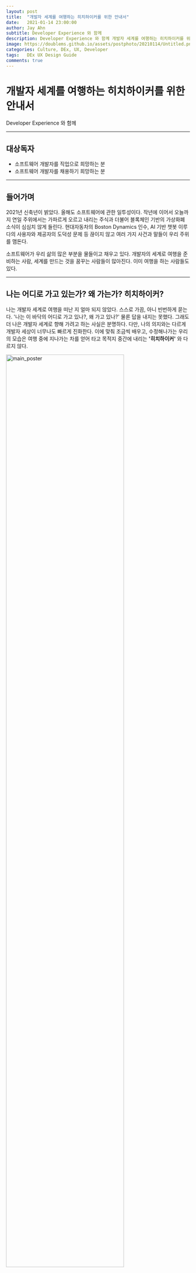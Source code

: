 ```yaml
---
layout: post
title:  "개발자 세계를 여행하는 히치하이커를 위한 안내서"
date:   2021-01-14 23:00:00
author: Jay Ahn
subtitle: Developer Experience 와 함께
description: Developer Experience 와 함께 개발자 세계를 여행하는 히치하이커를 위하여 기록한 안내서
image: https://doublems.github.io/assets/postphoto/20210114/Untitled.png
categories: Culture, DEx, UX, Developer
tags:   DEx UX Design Guide
comments: true
---
```


# 개발자 세계를 여행하는 히치하이커를 위한 안내서

Developer Experience 와 함께

---

## 대상독자

- 소프트웨어 개발자를 직업으로 희망하는 분
- 소프트웨어 개발자를 채용하기 희망하는 분

---

## 들어가며

2021년 신축년이 밝았다. 올해도 소프트웨어에 관한 일투성이다. 작년에 이어서 오늘까지 연일 주위에서는 가파르게 오르고 내리는 주식과 더불어 블록체인 기반의 가상화폐 소식이 심심치 않게 들린다. 현대자동차의 Boston Dynamics 인수, AI 기반 챗봇 이루다의 사용자와 제공자의 도덕성 문제 등 끊이지 않고 여러 가지 사건과 말들이 우리 주위를 맴돈다.

소프트웨어가 우리 삶의 많은 부분을 물들이고 채우고 있다. 개발자의 세계로 여행을 준비하는 사람, 세계를 만드는 것을 꿈꾸는 사람들이 많아진다. 이미 여행을 하는 사람들도 있다.

---

## 나는 어디로 가고 있는가? 왜 가는가? 히치하이커?

나는 개발자 세계로 여행을 떠난 지 얼마 되지 않았다. 스스로 가끔, 아니 빈번하게 묻는다. '나는 이 바닥의 어디로 가고 있나?, 왜 가고 있나?' 물론 답을 내지는 못했다. 그래도 더 나은 개발자 세계로 향해 가려고 하는 사실은 분명하다. 다만, 나의 의지와는 다르게 개발자 세상이 너무나도 빠르게 진화한다. 이에 맞춰 조금씩 배우고, 수정해나가는 우리의 모습은 여행 중에 지나가는 차를 얻어 타고 목적지 중간에 내리는 **'히치하이커'** 와 다르지 않다.

<img src="//doublems.github.io/assets/postphoto/20210114/Untitled.png" title="main_poster"  width="80%" height="80%">

> 개발자 세상이 너무나도 빠르게 진화한다. 이에 맞춰 조금씩 배우고, 수정해나가는 우리의 모습은 여행 중에 지나가는 차를 얻어 타고 목적지 중간에 내리는 '히치하이커' 와 다르지 않다.

- 본문 중

---

## 개발자 세상을 여행하는 히치하이커를 위하여

소프트웨어 개발은 지적 활동으로 정신 능력에 의존하는 활동이다. 임마누엘 칸트처럼 이성과 감성을 분리하여 사고하고 앎에 대해 접근하고자 한다면 철학으로의 여행일 것이다. 하지만 이번에 우리는 개발자 세상으로 향한다.

> 소프트웨어 개발은 정신의 능력에 의존하는 지적 활동이며, 수행하는 데 생각과 동기가 모두 필요하다.

- Developer Experience: Concept and Definition IEEE, ICSSP 2012

지적 활동을 하기 위해서는 생각과 동기가 필요하다. 즉 소프트웨어를 개발에는 생각과 동기를 필요로 한다. 생각과 동기를 분석하여 디자인하는 분야는 대표적으로 **UX(User Experience)**가 있다. 여기서 파생된 개념으로 소프트웨어 개발자에 대한 **Developer Experience(이하 DEx)** 개발자 경험이 있다.

<img src="//doublems.github.io/assets/postphoto/20210114/Untitled1.png" title="Developer_Experience"  width="80%" height="80%">

심리학 분야에서 사고방식에 대한 개념은 일반적으로 인지(Cognition), 능동적의지 (Conation), 정서(Affect)으로 범주를 나눈다.

- 인지(Cognition) : 주의, 기억, 언어 생성 및 이해, 문제 해결, 의사 결정 등 지식을 습득하고, 판단하고, 기억하고, 배우고, 생각하고, 문제해결 과정에서 쌓은 것들을 바탕으로 인지하는 영역
- 능동적의지(Conation): 충동, 욕망, 의지, 노력 등 변화하고자 하는 경향을 나타내는 적극적인 사고방식의 영역
- 정서(Affect): 느낌, 감정 등 주어진 그때 사람의 마음속 느낌. 인간의 감정 즉 쾌감, 불쾌감, 슬픔, 분노, 미움을 말하며 어느 순간 인간의 감정 상태를 총체적으로 가장 잘 나타내주는 정신 현상

조금 더 개발자 관점에서 구체적으로 말한다면 다음과 같다.

**인지(Cognition)는 개발 인프라와 관련된 것**들이다. IDE, 언어, 라이브러리, 프레임워크 등을 문제 해결을 위한 것들을 말한다. Waterfall, Agile 등 개발방법론 등의 프로세스도 포함이 된다.

**능동적의지(Conation)는 나의 기여가 얼만큼의 가치가 있는지**를 느낄 수 있는 경험을 말한다. 나의 참여가 서비스, 제품의 성공과 가치 창출에 얼만큼의 기여를 했는지를 말한다. 오픈소스의 커미터로서 기여도 등도 포함된다.

정서**(Affect)는 소프트웨어 개발 작업을 수행할 때 느끼는 감정**이다. 협업을 하고 있다는 느낌, 존경심이 동료나 선배개발자에게 느낌, 애착 감이 느낌 등 능동적으로 업무를 하고 싶은 의욕을 말한다.

**Summary**

- 인지(Cognition) : 개발인프라

  예 ) IDE, Language, Library, Framework, Platform, SDK, API 등

- 능동적의지(Conation): 자신의 기여와 헌신에 대한 가치

  예) 기여한 제품 및 서비스의 가치와 나의 참여도, 오픈소스 활동

- 정서(Affect): 작업에 대한 느낌

  예) 협업감, 존경,  동기부여, 목표점 설정, 소속감 및 애착등의 경험

---

## Developer Experience를 써먹자

### 개발자를 위하여

개발자의 길을 걷고 있거나, 걷고 싶은 사람이라면 DEv를 이용하자. 입사를 희망하는 기업에서 개발자로 일을 할 때의 경험이 만족스러운지를 판단하는 시금석으로 사용 할 수 있다.

Bigtech 로 불리는 기업들과 국내에서 흔히 '네카라쿠배' 로 불리는 네이버, 카카오, 라인, 쿠팡, 배달의민족 등은 DEv에 신경을 많이 쓰고 있는 것으로 비친다.

<img src="//doublems.github.io/assets/postphoto/20210114/Untitled2.png" title="Big techs"  width="80%" height="80%">

Bigtech 기업들

> 빅테크는 미국내 IT 산업에서 가장크고 지배적인 기업들을 말한다. Amazon, Apple, Google, Facebook, Microsoft, Netflix, Tesla 등이 있다. - Wikipedia

<img src="//doublems.github.io/assets/postphoto/20210114/Untitled3.png" title="Big techs"  width="80%" height="80%">

Naver 컨퍼런스 안내

<img src="//doublems.github.io/assets/postphoto/20210114/Untitled4.png" title="Big techs"  width="80%" height="80%">

Coupang 기술블로그

기술 블로그, 컨퍼런스 등을 통하여 개발 환경에 관해 확인 할 수 있고, 어렵지 않게 작업수행 시 느꼈던 경험에 대한  내용은 블로그 등에서 조금만 검색하면 찾아볼 수 있다. 오픈소스 활동이나 컨퍼런스 발표 등의 영향력 있는 활동 또한 마찬가지로 쉽게 찾을 수 있다.

하지만 현실은 Bigtech, 네카라쿠배등에서 일하는 개발자보단, 그 외의 환경에서 일하는(일 할 수 밖에 없는) 개발자들이 더욱 많다. DEx를 시금석으로 삼아서 입사 지원하려는 회사가 지원하는 DEx 경험들을 다양한 채널을 통해서 얻어보자. 블로그, 언론정보, 유튜브, Github 등 온라인채널부터 커뮤니티활동, 스터디활동, 컨퍼런스 등 오프라인 채널도 가능하다. 서류통과 이후 면접 과정에서도 확인 할 수도 있다. [https://stackshare.io/](https://stackshare.io/) 등 채용 및 기업홍보 사이트를 통해서도 확인 할 수 있다.

<img src="//doublems.github.io/assets/postphoto/20210114/Untitled5.png" title="Big techs"  width="80%" height="80%">

stackshare를 통해서도 어느정도 DEx 제공정보를 확인 할 수 있다

### 아직도 아리송한 개발자를 위하여

> 아는 것을 안다고 하고, 알지 못하는 것을 알지 못한다고 하는 것, 이것이 앎이다 (知之爲知之, 不知爲不知, 是知也) - 논어 위정편 17장

그럴 수 있다. '무엇을 어떻게 묻고, 찾아야 하는가?' 라는 생각이 떠오를 수 있다. 개발자 세계로 막 여행을 떠나는 이들이라면 더욱 그럴 수 있다. 조금 넘겨짚어 말하자면, 아마도 당장 떠오르는 질문은 특정 언어, 프레임워크로 제한될 것이다. 조금 더 나아가면 IDE나 클라우드 환경 정도라고 생각된다. (마지막 신입사원 면접 당시 이런 질문이 많았기 때문에 더욱 기억이 난다.)

아마도 개발자 세계로 여행을 막 시작하는 이들은 이런 질문들을 주로 할 것이다.

- 언어와 관련된 질문들

  Q) Java를 사용하나?

- IDE Tool과 관련된 질문들

  Q) 사용하는 IDE는 InteliJ, Eclipse 인가?

- Framework와 관련된 질문들

  Q) Spring 쓰나요?, React 인가?

개발자 환경에 관한 내용들로 가득 찬 질문들로 예상된다. 대부분이 인지(Cognition)와 관련된 내용이다. 아무래도 개발자는 기술기반 직업이니 당연한 말이다. 개발자로서 기술 스택을 학습하는 걸음마다 질문의 개수가 늘어날 것이다. 자신이 개발자로서 얼마나 성장했는지를 알 방안이기도 하다.

[https://github.com/kamranahmedse/developer-roadmap](https://github.com/kamranahmedse/developer-roadmap) 등 SLDC(Systems development life cycle)의 모든 내용이 인지(Cognition)의 질문의 재료가 될 수 있다.

<img src="//doublems.github.io/assets/postphoto/20210114/Untitled6.png" title="Big techs"  width="80%" height="80%">

SLDC(Systems development life cycle)

<img src="//doublems.github.io/assets/postphoto/20210114/Untitled7.png" title="Big techs"  width="80%" height="80%">

인지에 해당하는 질문 재료들 - [https://github.com/kamranahmedse/developer-roadmap](https://github.com/kamranahmedse/developer-roadmap)

하지만, 이제 DEx를 알게 되었다. **질문의 범위를 인지(Cognition)을 포함하여 능동적의지(Conation), 정서(Affect) 까지 확장해서 구성**해보자. **능동적의지(Conation)**를 확인하는 방법으로는 오픈소스 진행 유무, 해당 기업 소속으로 커뮤니티 활동 지원 유무 등이 되겠다. 정서는 주기적으로 회고는 진행하는지, 일감은 어떻게 선택하는지, 개발용어 등은 협업은 어떻게 정리하고 있는지, 브랜치 관리는 어떻게 하는지 등이 될 수 있다.

예)
- 회고 미팅은 진행하나? 진행하면 주기는?
- 탄력근무제인가?
- Sprint 는 어떻게 진행되나?
- 브랜치 관리는 어떻게 되나? Git-Flow 사용하나?
- 오픈소스 프로젝트는 진행하나?
- 사내 스터디, 커뮤니티등은 있나?

### 개발자를 채용하고 싶은 이에게

> 제발, 간식이나 야근 없음으로 개발자를 유혹하는 회사가 되지 않기를 기원합니다.

최근 많은 기업이 아래와 같은 사항들을 조합하여 개발자를 채용하고자 한다.

- 야근없음
- 간식 및 커피지원
- 유연근무제
- 원할 때는 언제든 연차 사용이 가능
- 최고 수준의 장비 지급
- 년 1회 건강검진
- 수평적 구조 지향
- 도서 구매 지원

이외에도 더 많은 항목과 조건이 있겠지만, 개발자 경험을 고려한 항목들도 늘어났으면 하는 소망이 있다.

UX를 고민하여 만들어진 서비스나 제품은 고객에게 긍정적인 경험을 제공한다. 충성고객도 비례하여 늘어날 것으로 기대한다. 개발자들 또한 유사하다. **개발자 경험을 최대한 고려하여 채용을 준비한다면, 개발자들도 앞다투어 오고 싶은 기업이 될 수 있지 않을까?**

> 사람들과 관련된 제품을 만들고 싶다면, 스스로 그 사람의 입장이 되어야만 한다.

- Jack Dorsey, Programmer, entrepreneur, co-founder of Twitter & founder of Square

[https://youtu.be/W9YSNpkPJI4](https://youtu.be/W9YSNpkPJI4)

모든 것을 준비 할 수 있다면 좋으련만 그렇지 않은 경우가 많을 것으로 예상한다. 하지만 개인적으로는 연민이 아닌 공감하는 회사와 일하고 싶다. 잘 모르는 부분은 개발자와 대화하고 공감하며, 부족한 부분은 인정하고 함께 채워 나갈 수 있는 여행 파트너가 되길 기원한다.

---

## 참고

- [https://www.codingame.com/work/codingame-developer-survey-2020/#page7](https://www.codingame.com/work/codingame-developer-survey-2020/#page7)
- [https://brunch.co.kr/@coupangdesign/18](https://brunch.co.kr/@coupangdesign/18)
- [http://www.edpsycinteractive.org/topics/conation/conation.html](http://www.edpsycinteractive.org/topics/conation/conation.html)
- [http://channy.creation.net/blog/1107?fbclid=IwAR3-itia3ZWbUbzqhg8exPRBxFNLhqiYwRb586YBYInC8_bf0k84CkKSmfw](http://channy.creation.net/blog/1107?fbclid=IwAR3-itia3ZWbUbzqhg8exPRBxFNLhqiYwRb586YBYInC8_bf0k84CkKSmfw)
- [http://agile.egloos.com/4122099](http://agile.egloos.com/4122099)
- [https://github.com/kamranahmedse/developer-roadmap](https://github.com/kamranahmedse/developer-roadmap)
- [https://hackernoon.com/the-best-practices-for-a-great-developer-experience-dx-9036834382b0](https://hackernoon.com/the-best-practices-for-a-great-developer-experience-dx-9036834382b0)
- [https://webisfree.com/2020-05-06/최근-개발자-채용시-내세우는-근무-환경과-혜택-여건-등은-무엇이-있을까](https://webisfree.com/2020-05-06/%EC%B5%9C%EA%B7%BC-%EA%B0%9C%EB%B0%9C%EC%9E%90-%EC%B1%84%EC%9A%A9%EC%8B%9C-%EB%82%B4%EC%84%B8%EC%9A%B0%EB%8A%94-%EA%B7%BC%EB%AC%B4-%ED%99%98%EA%B2%BD%EA%B3%BC-%ED%98%9C%ED%83%9D-%EC%97%AC%EA%B1%B4-%EB%93%B1%EC%9D%80-%EB%AC%B4%EC%97%87%EC%9D%B4-%EC%9E%88%EC%9D%84%EA%B9%8C)
- [https://dbr.donga.com/article/view/1203/article_no/7343/ac/magazine](https://dbr.donga.com/article/view/1203/article_no/7343/ac/magazine)
- [https://brunch.co.kr/@pibuchi/176](https://brunch.co.kr/@pibuchi/176)
- [https://www.jetbrains.com/ko-kr/lp/devecosystem-2020/](https://www.jetbrains.com/ko-kr/lp/devecosystem-2020/)